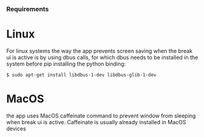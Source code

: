 

### Requirements

# Linux

For linux systems the way the app prevents screen saving when the break ui is active is by using dbus calls, for which dbus needs to be installed in the system before pip installing the python binding:

```
$ sudo apt-get install libdbus-1-dev libdbus-glib-1-dev
```

# MacOS

the app uses MacOS caffeinate command to prevent window from sleeping when break ui is active. Caffeinate is usually already installed in MacOS devices

